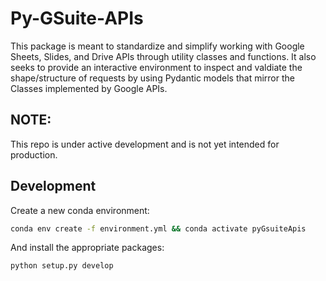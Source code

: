 # Py-GSuite-APIs

This package is meant to standardize and simplify working with Google Sheets, Slides, and Drive APIs through utility classes and functions. It also seeks to provide an interactive environment to inspect and valdiate the shape/structure of requests by using Pydantic models that mirror the Classes implemented by Google APIs.

## NOTE:

This repo is under active development and is not yet intended for production.

## Development

Create a new conda environment:

```bash
conda env create -f environment.yml && conda activate pyGsuiteApis
```

And install the appropriate packages:

```bash
python setup.py develop
```

